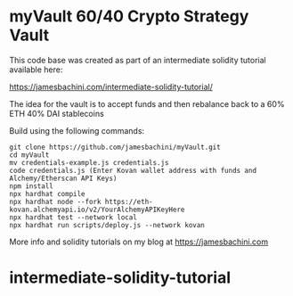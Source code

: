 # myVault 60/40 Crypto Strategy Vault

This code base was created as part of an intermediate solidity tutorial available here:

https://jamesbachini.com/intermediate-solidity-tutorial/


The idea for the vault is to accept funds and then rebalance back to a 60% ETH 40% DAI stablecoins

Build using the following commands:

```shell
git clone https://github.com/jamesbachini/myVault.git
cd myVault
mv credentials-example.js credentials.js
code credentials.js (Enter Kovan wallet address with funds and Alchemy/Etherscan API Keys)
npm install
npx hardhat compile
npx hardhat node --fork https://eth-kovan.alchemyapi.io/v2/YourAlchemyAPIKeyHere
npx hardhat test --network local
npx hardhat run scripts/deploy.js --network kovan
```

More info and solidity tutorials on my blog at https://jamesbachini.com
# intermediate-solidity-tutorial
